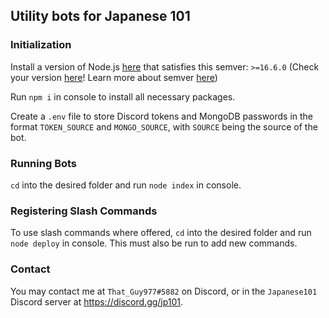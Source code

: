 ## Utility bots for Japanese 101

### Initialization

Install a version of Node.js [here](https://nodejs.org/en/ "Download Node.js") that satisfies this semver: `>=16.6.0` (Check your version [here](https://jubianchi.github.io/semver-check/#/constraint/%3E%3D16.6.0 "Semver check")! Learn more about semver [here](https://semver.org/ "Semantic Versioning"))

Run `npm i` in console to install all necessary packages.

Create a `.env` file to store Discord tokens and MongoDB passwords in the format `TOKEN_SOURCE` and `MONGO_SOURCE`, with `SOURCE` being the source of the bot. 

### Running Bots

`cd` into the desired folder and run `node index` in console.

### Registering Slash Commands

To use slash commands where offered, `cd` into the desired folder and run `node deploy` in console. This must also be run to add new commands.

### Contact

You may contact me at `That_Guy977#5882` on Discord, or in the `Japanese101` Discord server at https://discord.gg/jp101.
